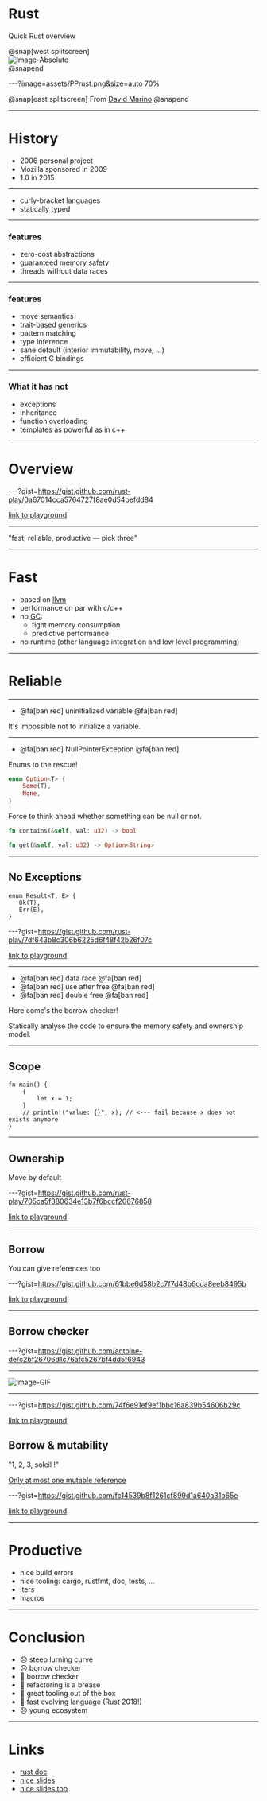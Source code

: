 # Rust

Quick Rust overview

@snap[west splitscreen]
<br>
![Image-Absolute](https://www.rust-lang.org/logos/rust-logo-128x128.png)
<br>
@snapend

---?image=assets/PPrust.png&size=auto 70%

@snap[east splitscreen]
From [David Marino](http://leftoversalad.com/c/015_programmingpeople/)
@snapend

---

# History

* 2006 personal project 
* Mozilla sponsored in 2009 
* 1.0 in 2015

---

  * curly-bracket languages
  * statically typed 

---

### features 

  * zero-cost abstractions
  * guaranteed memory safety
  * threads without data races

---

### features

  * move semantics
  * trait-based generics
  * pattern matching
  * type inference
  * sane default (interior immutability, move, ...)
  * efficient C bindings

---

### What it has not

 * exceptions
 * inheritance
 * function overloading
 * templates as powerful as in c++

---

# Overview

---?gist=https://gist.github.com/rust-play/0a67014cca5764727f8ae0d54befdd84

[link to playground](https://play.rust-lang.org/?gist=0a67014cca5764727f8ae0d54befdd84&version=stable&mode=debug&edition=2015)

---

"fast, reliable, productive — pick three"

---

# Fast

 * based on [llvm](https://llvm.org/)
 * performance on par with c/c++ 
 * no [GC](https://en.wikipedia.org/wiki/Garbage_collection_%28computer_science%29):
     * tight memory consumption
     * predictive performance
 * no runtime (other language integration and low level programming)

---

# Reliable

---

 * @fa[ban red] uninitialized variable @fa[ban red]

It's impossible not to initialize a variable.

---

 * @fa[ban red] NullPointerException @fa[ban red]

Enums to the rescue!

```rust
enum Option<T> {
    Some(T),
    None,
}
```

Force to think ahead whether something can be null or not.

```rust
fn contains(&self, val: u32) -> bool

fn get(&self, val: u32) -> Option<String>
```

---

## No Exceptions

```
enum Result<T, E> {
   Ok(T),
   Err(E),
}
```
---?gist=https://gist.github.com/rust-play/7df643b8c306b6225d6f48f42b26f07c


[link to playground](https://play.rust-lang.org/?gist=170beaeafa5f7c0cf8e009a2c821c167&version=stable&mode=debug)

---

 * @fa[ban red] data race @fa[ban red]
 * @fa[ban red] use after free @fa[ban red]
 * @fa[ban red] double free @fa[ban red]

Here come's the borrow checker!

Statically analyse the code to ensure the memory safety and ownership model.

---

## Scope 

```
fn main() {
    {
        let x = 1;   
    }
    // println!("value: {}", x); // <--- fail because x does not exists anymore
}
```

---

## Ownership 

Move by default

---?gist=https://gist.github.com/rust-play/705ca5f380634e13b7f6bccf20676858

[link to playground](https://play.rust-lang.org/?gist=705ca5f380634e13b7f6bccf20676858&version=stable&mode=debug)


---

## Borrow 

You can give references too

---?gist=https://gist.github.com/61bbe6d58b2c7f7d48b6cda8eeb8495b

[link to playground](https://play.rust-lang.org/?gist=61bbe6d58b2c7f7d48b6cda8eeb8495b&version=stable&mode=debug)

---

## Borrow checker

---?gist=https://gist.github.com/antoine-de/c2bf26706d1c76afc5267bf4dd5f6943

---

![Image-GIF](https://media.giphy.com/media/oe33xf3B50fsc/giphy.gif)
 
---

---?gist=https://gist.github.com/74f6e91ef9ef1bbc16a839b54606b29c

[link to playground](https://play.rust-lang.org/?version=stable&mode=debug&edition=2015&gist=74f6e91ef9ef1bbc16a839b54606b29c)

## Borrow & mutability
"1, 2, 3, soleil !"

[Only at most one mutable reference](https://doc.rust-lang.org/book/second-edition/ch04-02-references-and-borrowing.html)

---?gist=https://gist.github.com/fc14539b8f1261cf899d1a640a31b65e

[link to playground](https://play.rust-lang.org/?gist=fc14539b8f1261cf899d1a640a31b65e&version=stable&mode=debug)

---

# Productive

* nice build errors
* nice tooling: cargo, rustfmt, doc, tests, ...
* iters
* macros

---

# Conclusion

- 😞 steep lurning curve
- 😞 borrow checker
- 💖 borrow checker
- 💖 refactoring is a brease
- 💖 great tooling out of the box 
- 💖 fast evolving language (Rust 2018!) 
- 😞 young ecosystem 

---

# Links

 * [rust doc](https://doc.rust-lang.org/)
 * [nice slides](http://manishearth.github.io/Presentations/Rust/)
 * [nice slides too](http://pnkfx.org/cyot/tutorial/slides/whistler_rust_intro.html)

